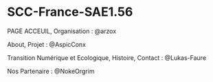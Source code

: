 # SCC-France-SAE1.56


PAGE ACCEUIL, Organisation : @arzox

About, Projet : @AspicConx

Transition Numérique et Ecologique, Histoire, Contact : @Lukas-Faure

Nos Partenaire : @NokeOrgrim

